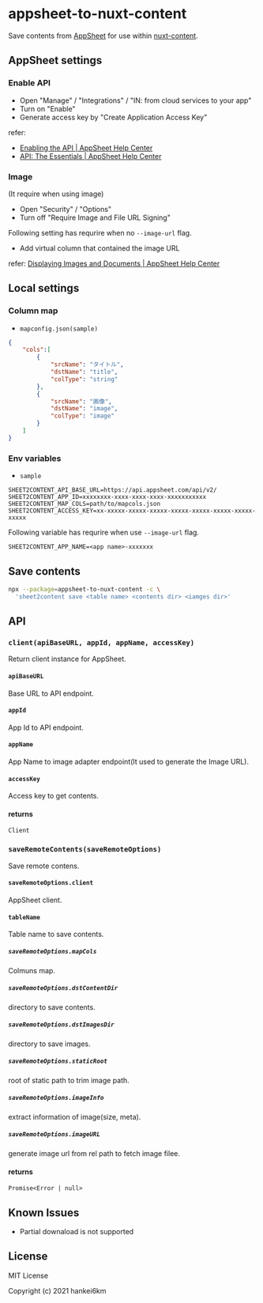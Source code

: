 # appsheet-to-nuxt-content

Save contents from [AppSheet](https://www.appsheet.com/) for use within  [nuxt-content](https://content.nuxtjs.org/).

## AppSheet settings

### Enable API

- Open "Manage" / "Integrations" / "IN: from cloud services to your app"
- Turn on "Enable"
- Generate access key by "Create Application Access Key"

refer:
- [Enabling the API | AppSheet Help Center](https://help.appsheet.com/en/articles/1979976-enabling-the-api)
- [API: The Essentials | AppSheet Help Center](https://help.appsheet.com/en/articles/1979966-api-the-essentials)

### Image
(It require when using image)

- Open "Security" / "Options"
- Turn off "Require Image and File URL Signing"

Following setting has requrire when no `--image-url` flag.

- Add virtual column that contained the image URL

refer: [Displaying Images and Documents | AppSheet Help Center](https://help.appsheet.com/en/articles/961605-displaying-images-and-documents)


## Local settings

### Column map

- `mapconfig.json(sample)`

```json
{
    "cols":[
        {
            "srcName": "タイトル",
            "dstName": "title",
            "colType": "string"
        },
        {
            "srcName": "画像",
            "dstName": "image",
            "colType": "image"
        }
    ]
}
```

### Env variables

- `sample`

```
SHEET2CONTENT_API_BASE_URL=https://api.appsheet.com/api/v2/
SHEET2CONTENT_APP_ID=xxxxxxxx-xxxx-xxxx-xxxx-xxxxxxxxxxx
SHEET2CONTENT_MAP_COLS=path/to/mapcols.json
SHEET2CONTENT_ACCESS_KEY=xx-xxxxx-xxxxx-xxxxx-xxxxx-xxxxx-xxxxx-xxxxx-xxxxx
```

Following variable has requrire when use `--image-url` flag.

```
SHEET2CONTENT_APP_NAME=<app name>-xxxxxxx
```

## Save contents

```bash
npx --package=appsheet-to-nuxt-content -c \
  'sheet2content save <table name> <contents dir> <iamges dir>'
```

## API

### `client(apiBaseURL, appId, appName, accessKey)`

Return client instance for AppSheet. 

#### `apiBaseURL`

Base URL to API endpoint.

#### `appId`

App Id to API endpoint.

#### `appName`

App Name to image adapter endpoint(It used to generate the Image URL).

#### `accessKey`

Access key to get contents.

#### returns

`Client`
 

### `saveRemoteContents(saveRemoteOptions)`

Save remote contens.

#### `saveRemoteOptions.client`

AppSheet client.

#### `tableName`

Table name to save contents.

##### `saveRemoteOptions.mapCols`

Colmuns map.

##### `saveRemoteOptions.dstContentDir`
 
directory to save contents.

##### `saveRemoteOptions.dstImagesDir`
 
directory to save images.

##### `saveRemoteOptions.staticRoot`
 
root of static path to trim image path.

##### `saveRemoteOptions.imageInfo`
 
extract information of image(size, meta).

##### `saveRemoteOptions.imageURL`
 
generate image url from rel path to fetch image filee.

#### returns

`Promise<Error | null>`

## Known Issues

- Partial downaload is not supported


## License

MIT License

Copyright (c) 2021 hankei6km

